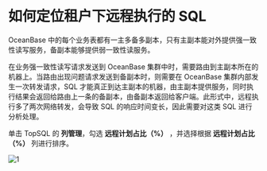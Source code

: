 # 如何定位租户下远程执行的 SQL

OceanBase 中的每个业务表都有一主多备多副本，只有主副本能对外提供强一致性读写服务，备副本能够提供弱一致性读服务。

在业务强一致性读写请求发送到 OceanBase 集群中时，需要路由到主副本所在的机器上。当路由出现问题请求发送到备副本时，则需要在 OceanBase 集群内部发生一次转发请求，SQL 才能真正到达主副本的机器，由主副本提供服务，同时执行结果会返回给路由上一条的备副本，由备副本返回给客户端。此形式中，远程执行多了两次网络转发，会导致 SQL 的响应时间变长，因此需要对这类 SQL 进行分析处理。

单击 TopSQL 的 **列管理**，勾选 **远程计划占比（%）** ，并选择根据 **远程计划占比（%）** 列进行排序。

![1](https://obbusiness-private.oss-cn-shanghai.aliyuncs.com/doc/img/ocp/410/%E8%BF%9C%E7%A8%8B%E8%AE%A1%E5%88%92%E5%8D%A0%E6%AF%94.png)
